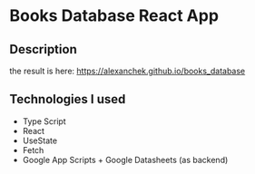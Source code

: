 # Books Database React App

## Description

the result is here: https://alexanchek.github.io/books_database

## Technologies I used

- Type Script
- React
- UseState
- Fetch
- Google App Scripts + Google Datasheets (as backend)
